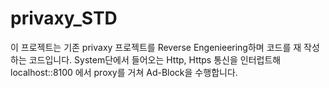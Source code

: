 # privaxy_STD
이 프로젝트는 기존 privaxy 프로젝트를 Reverse Engenieering하며 코드를 재 작성하는 코드입니다.
System단에서 들어오는 Http, Https 통신을 인터럽트해 localhost::8100 에서 proxy를 거쳐 Ad-Block을 수행합니다.
